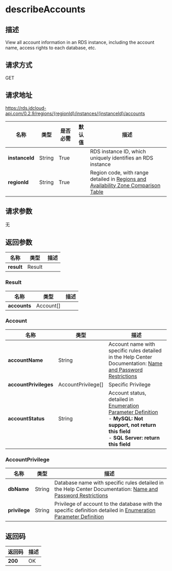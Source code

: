 # describeAccounts


## 描述
View all account information in an RDS instance, including the account name, access rights to each database, etc.

## 请求方式
GET

## 请求地址
https://rds.jdcloud-api.com/0.2.9/regions/{regionId}/instances/{instanceId}/accounts

|名称|类型|是否必需|默认值|描述|
|---|---|---|---|---|
|**instanceId**|String|True| |RDS instance ID, which uniquely identifies an RDS instance|
|**regionId**|String|True| |Region code, with range detailed in [Regions and Availability Zone Comparison Table](../Enum-Definitions/Regions-AZ.md)|

## 请求参数
无


## 返回参数
|名称|类型|描述|
|---|---|---|
|**result**|Result| |

### Result
|名称|类型|描述|
|---|---|---|
|**accounts**|Account[]| |
### Account
|名称|类型|描述|
|---|---|---|
|**accountName**|String|Account name with specific rules detailed in the Help Center Documentation: [Name and Password Restrictions](../../../documentation/Cloud-Database-and-Cache/RDS/Introduction/Restrictions/SQLServer-Restrictions.md)|
|**accountPrivileges**|AccountPrivilege[]|Specific Privilege|
|**accountStatus**|String|Account status, detailed in [Enumeration Parameter Definition](../Enum-Definitions/Enum-Definitions.md)<br>- **MySQL: Not support, not return this field**<br>- **SQL Server: return this field**|
### AccountPrivilege
|名称|类型|描述|
|---|---|---|
|**dbName**|String|Database name with specific rules detailed in the Help Center Documentation: [Name and Password Restrictions](../../../documentation/Cloud-Database-and-Cache/RDS/Introduction/Restrictions/SQLServer-Restrictions.md)|
|**privilege**|String|Privilege of account to the database with the specific definition detailed in [Enumeration Parameter Definition](../Enum-Definitions/Enum-Definitions.md)|

## 返回码
|返回码|描述|
|---|---|
|**200**|OK|
